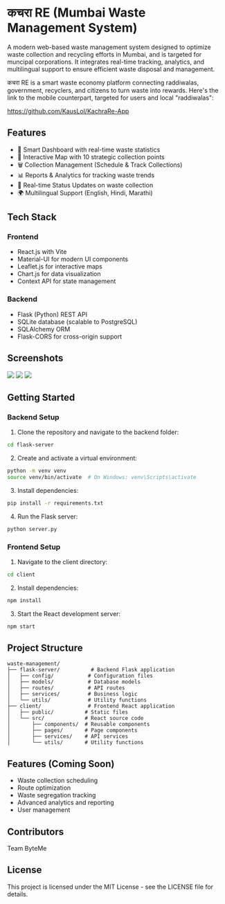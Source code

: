 # कचरा RE (Mumbai Waste Management System)

A modern web-based waste management system designed to optimize waste collection and recycling efforts in Mumbai, and is targeted for muncipal corporations. It integrates real-time tracking, analytics, and multilingual support to ensure efficient waste disposal and management.

कचरा RE is a smart waste economy platform connecting raddiwalas, government, recyclers, and citizens to turn waste into rewards. Here's the link to the mobile counterpart, targeted for users and local "raddiwalas":

https://github.com/KausLol/KachraRe-App

## Features

- 🎨 Smart Dashboard with real-time waste statistics
- 📍 Interactive Map with 10 strategic collection points
- 🗑 Collection Management (Schedule & Track Collections)
- 📊 Reports & Analytics for tracking waste trends
- 🔄 Real-time Status Updates on waste collection
- 🌍 Multilingual Support (English, Hindi, Marathi)

## Tech Stack

### Frontend

- React.js with Vite
- Material-UI for modern UI components
- Leaflet.js for interactive maps
- Chart.js for data visualization
- Context API for state management

### Backend

- Flask (Python) REST API
- SQLite database (scalable to PostgreSQL)
- SQLAlchemy ORM
- Flask-CORS for cross-origin support

## Screenshots

<img src="https://i.imgur.com/54XTjSP.png">
<img src="https://i.imgur.com/B0uyv5y.png">
<img src="https://i.imgur.com/H9gWCmT.png">


## Getting Started

### Backend Setup

1. Clone the repository and navigate to the backend folder:
```bash
cd flask-server
```

2. Create and activate a virtual environment:
```bash
python -m venv venv
source venv/bin/activate  # On Windows: venv\Scripts\activate
```

3. Install dependencies:
```bash
pip install -r requirements.txt
```

4. Run the Flask server:
```bash
python server.py
```

### Frontend Setup

1. Navigate to the client directory:
```bash
cd client
```

2. Install dependencies:
```bash
npm install
```

3. Start the React development server:
```bash
npm start
```

## Project Structure

```
waste-management/
├── flask-server/          # Backend Flask application
│   ├── config/           # Configuration files
│   ├── models/           # Database models
│   ├── routes/           # API routes
│   ├── services/         # Business logic
│   └── utils/            # Utility functions
├── client/               # Frontend React application
│   ├── public/          # Static files
│   └── src/             # React source code
│       ├── components/  # Reusable components
│       ├── pages/       # Page components
│       ├── services/    # API services
│       └── utils/       # Utility functions
```

## Features (Coming Soon)

- Waste collection scheduling
- Route optimization
- Waste segregation tracking
- Advanced analytics and reporting
- User management


## Contributors

Team ByteMe

## License

This project is licensed under the MIT License - see the LICENSE file for details.
